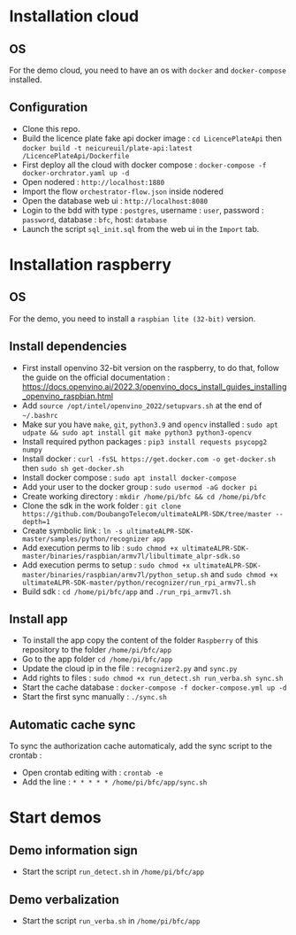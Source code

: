 # Installation cloud
## OS
For the demo cloud, you need to have an os with `docker` and `docker-compose` installed.

## Configuration
- Clone this repo.
- Build the licence plate fake api docker image : `cd LicencePlateApi` then `docker build -t neicureuil/plate-api:latest /LicencePlateApi/Dockerfile` 
- First deploy all the cloud with docker compose : `docker-compose -f docker-orchrator.yaml up -d`
- Open nodered : `http://localhost:1880`
- Import the flow `orchestrator-flow.json` inside nodered
- Open the database web ui : `http://localhost:8080`
- Login to the bdd with type : `postgres`, username : `user`, password : `password`, database : `bfc`, host: `database`
- Launch the script `sql_init.sql` from the web ui in the `Import` tab.

# Installation raspberry

## OS
For the demo, you need to install a `raspbian lite (32-bit)` version.

## Install dependencies
- First install openvino 32-bit version on the raspberry, to do that, follow the guide on the official documentation : https://docs.openvino.ai/2022.3/openvino_docs_install_guides_installing_openvino_raspbian.html
- Add `source /opt/intel/openvino_2022/setupvars.sh` at the end of `~/.bashrc`
- Make sur you have `make`, `git`, `python3.9` and `opencv` installed : `sudo apt udpate && sudo apt install git make python3 python3-opencv`
- Install required python packages : `pip3 install requests psycopg2 numpy`
- Install docker : `curl -fsSL https://get.docker.com -o get-docker.sh` then `sudo sh get-docker.sh`
- Install docker compose : `sudo apt install docker-compose`
- Add your user to the docker group : `sudo usermod -aG docker pi` 
- Create working directory : `mkdir /home/pi/bfc && cd /home/pi/bfc` 
- Clone the sdk in the work folder : `git clone https://github.com/DoubangoTelecom/ultimateALPR-SDK/tree/master --depth=1`
- Create symbolic link : `ln -s ultimateALPR-SDK-master/samples/python/recognizer app`
- Add execution perms to lib : `sudo chmod +x ultimateALPR-SDK-master/binaries/raspbian/armv7l/libultimate_alpr-sdk.so`
- Add execution perms to setup : `sudo chmod +x ultimateALPR-SDK-master/binaries/raspbian/armv7l/python_setup.sh` and `sudo chmod +x ultimateALPR-SDK-master/python/recognizer/run_rpi_armv7l.sh`
- Build sdk : `cd /home/pi/bfc/app` and `./run_rpi_armv7l.sh`

## Install app
- To install the app copy the content of the folder `Raspberry` of this repository to the folder `/home/pi/bfc/app`
- Go to the app folder `cd /home/pi/bfc/app`
- Update the cloud ip in the file : `recognizer2.py` and `sync.py`
- Add rights to files : `sudo chmod +x run_detect.sh run_verba.sh sync.sh`
- Start the cache database : `docker-compose -f docker-compose.yml up -d`
- Start the first sync manually : `./sync.sh` 

## Automatic cache sync
To sync the authorization cache automaticaly, add the sync script to the crontab :
- Open crontab editing with : `crontab -e`
- Add the line : `* * * * * /home/pi/bfc/app/sync.sh`

# Start demos
## Demo information sign
- Start the script `run_detect.sh` in `/home/pi/bfc/app`

## Demo verbalization
- Start the script `run_verba.sh` in `/home/pi/bfc/app`